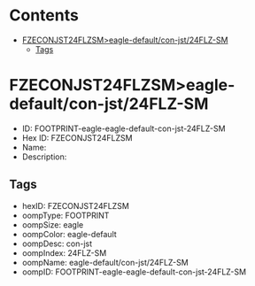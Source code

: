 



Contents
========

* [FZECONJST24FLZSM>eagle-default/con-jst/24FLZ-SM](#fzeconjst24flzsmeagle-defaultcon-jst24flz-sm)
	* [Tags](#tags)

# FZECONJST24FLZSM>eagle-default/con-jst/24FLZ-SM

- ID: FOOTPRINT-eagle-eagle-default-con-jst-24FLZ-SM
- Hex ID: FZECONJST24FLZSM
- Name: 
- Description: 

## Tags

- hexID: FZECONJST24FLZSM
- oompType: FOOTPRINT
- oompSize: eagle
- oompColor: eagle-default
- oompDesc: con-jst
- oompIndex: 24FLZ-SM
- oompName: eagle-default/con-jst/24FLZ-SM
- oompID: FOOTPRINT-eagle-eagle-default-con-jst-24FLZ-SM
